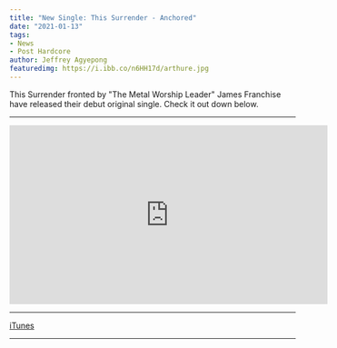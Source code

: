 ```yaml
---
title: "New Single: This Surrender - Anchored"
date: "2021-01-13"
tags:
- News
- Post Hardcore
author: Jeffrey Agyepong
featuredimg: https://i.ibb.co/n6HH17d/arthure.jpg
---
```


This Surrender fronted by "The Metal Worship Leader" James Franchise have released their debut original single. Check it out down below.

<hr>

<div class="video-container"><iframe width="560" height="315" src="https://www.youtube.com/embed/mi_agUTtFd4" frameborder="0" allow="accelerometer; autoplay; clipboard-write; encrypted-media; gyroscope; picture-in-picture" allowfullscreen></iframe></div>

<hr>

[iTunes](https://music.apple.com/us/album/anchored-single/1548425377)

<hr>

